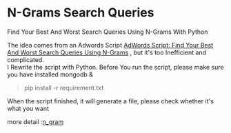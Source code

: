 # N-Grams Search Queries
Find Your Best And Worst Search Queries Using N-Grams With Python

The idea comes from an Adwords Script [AdWords Script: Find Your Best And Worst Search Queries Using N-Grams](https://searchengineland.com/brainlabs-script-find-best-worst-search-queries-using-n-grams-228379) , but it's too Inefficient and complicated. <br>
I Rewrite the script with Python. Before You run the script, please make sure you have installed mongodb &

> pip install -r requirement.txt

When the script finished, it will generate a file, please check whether it's what you want

more detail :[n_gram](https://linpiner.com/posts/N-Grams%E6%A8%A1%E5%9E%8B%E5%88%86%E6%9E%90Keyword%E6%95%B0%E6%8D%AE)
